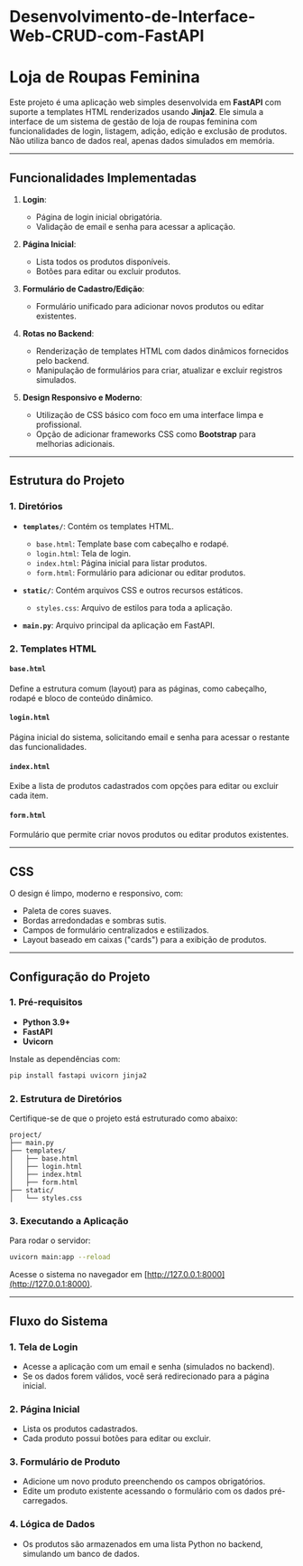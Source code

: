 # Desenvolvimento-de-Interface-Web-CRUD-com-FastAPI

# Loja de Roupas Feminina

Este projeto é uma aplicação web simples desenvolvida em **FastAPI** com suporte a templates HTML renderizados usando **Jinja2**. Ele simula a interface de um sistema de gestão de loja de roupas feminina com funcionalidades de login, listagem, adição, edição e exclusão de produtos. Não utiliza banco de dados real, apenas dados simulados em memória.

---

## **Funcionalidades Implementadas**

1. **Login**:
   - Página de login inicial obrigatória.
   - Validação de email e senha para acessar a aplicação.

2. **Página Inicial**:
   - Lista todos os produtos disponíveis.
   - Botões para editar ou excluir produtos.

3. **Formulário de Cadastro/Edição**:
   - Formulário unificado para adicionar novos produtos ou editar existentes.

4. **Rotas no Backend**:
   - Renderização de templates HTML com dados dinâmicos fornecidos pelo backend.
   - Manipulação de formulários para criar, atualizar e excluir registros simulados.

5. **Design Responsivo e Moderno**:
   - Utilização de CSS básico com foco em uma interface limpa e profissional.
   - Opção de adicionar frameworks CSS como **Bootstrap** para melhorias adicionais.

---

## **Estrutura do Projeto**

### **1. Diretórios**

- **`templates/`**: Contém os templates HTML.
  - `base.html`: Template base com cabeçalho e rodapé.
  - `login.html`: Tela de login.
  - `index.html`: Página inicial para listar produtos.
  - `form.html`: Formulário para adicionar ou editar produtos.

- **`static/`**: Contém arquivos CSS e outros recursos estáticos.
  - `styles.css`: Arquivo de estilos para toda a aplicação.

- **`main.py`**: Arquivo principal da aplicação em FastAPI.

### **2. Templates HTML**

#### **`base.html`**
Define a estrutura comum (layout) para as páginas, como cabeçalho, rodapé e bloco de conteúdo dinâmico.

#### **`login.html`**
Página inicial do sistema, solicitando email e senha para acessar o restante das funcionalidades.

#### **`index.html`**
Exibe a lista de produtos cadastrados com opções para editar ou excluir cada item.

#### **`form.html`**
Formulário que permite criar novos produtos ou editar produtos existentes.

---

## **CSS**
O design é limpo, moderno e responsivo, com:

- Paleta de cores suaves.
- Bordas arredondadas e sombras sutis.
- Campos de formulário centralizados e estilizados.
- Layout baseado em caixas ("cards") para a exibição de produtos.

---

## **Configuração do Projeto**

### **1. Pré-requisitos**
- **Python 3.9+**
- **FastAPI**
- **Uvicorn**

Instale as dependências com:
```bash
pip install fastapi uvicorn jinja2
```

### **2. Estrutura de Diretórios**
Certifique-se de que o projeto está estruturado como abaixo:
```
project/
├── main.py
├── templates/
│   ├── base.html
│   ├── login.html
│   ├── index.html
│   ├── form.html
├── static/
│   └── styles.css
```

### **3. Executando a Aplicação**
Para rodar o servidor:
```bash
uvicorn main:app --reload
```
Acesse o sistema no navegador em [http://127.0.0.1:8000](http://127.0.0.1:8000).

---

## **Fluxo do Sistema**

### **1. Tela de Login**
- Acesse a aplicação com um email e senha (simulados no backend).
- Se os dados forem válidos, você será redirecionado para a página inicial.

### **2. Página Inicial**
- Lista os produtos cadastrados.
- Cada produto possui botões para editar ou excluir.

### **3. Formulário de Produto**
- Adicione um novo produto preenchendo os campos obrigatórios.
- Edite um produto existente acessando o formulário com os dados pré-carregados.

### **4. Lógica de Dados**
- Os produtos são armazenados em uma lista Python no backend, simulando um banco de dados.

